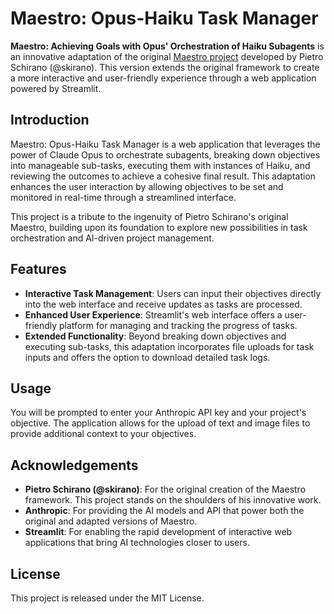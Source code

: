 # Maestro: Opus-Haiku Task Manager

**Maestro: Achieving Goals with Opus' Orchestration of Haiku Subagents** is an innovative adaptation of the original [Maestro project](https://github.com/Doriandarko/maestro) developed by Pietro Schirano (@skirano). This version extends the original framework to create a more interactive and user-friendly experience through a web application powered by Streamlit.

## Introduction

Maestro: Opus-Haiku Task Manager is a web application that leverages the power of Claude Opus to orchestrate subagents, breaking down objectives into manageable sub-tasks, executing them with instances of Haiku, and reviewing the outcomes to achieve a cohesive final result. This adaptation enhances the user interaction by allowing objectives to be set and monitored in real-time through a streamlined interface.

This project is a tribute to the ingenuity of Pietro Schirano's original Maestro, building upon its foundation to explore new possibilities in task orchestration and AI-driven project management.

## Features

- **Interactive Task Management**: Users can input their objectives directly into the web interface and receive updates as tasks are processed.
- **Enhanced User Experience**: Streamlit's web interface offers a user-friendly platform for managing and tracking the progress of tasks.
- **Extended Functionality**: Beyond breaking down objectives and executing sub-tasks, this adaptation incorporates file uploads for task inputs and offers the option to download detailed task logs.

## Usage

You will be prompted to enter your Anthropic API key and your project's objective. The application allows for the upload of text and image files to provide additional context to your objectives.

## Acknowledgements

- **Pietro Schirano (@skirano)**: For the original creation of the Maestro framework. This project stands on the shoulders of his innovative work.
- **Anthropic**: For providing the AI models and API that power both the original and adapted versions of Maestro.
- **Streamlit**: For enabling the rapid development of interactive web applications that bring AI technologies closer to users.

## License

This project is released under the MIT License.
